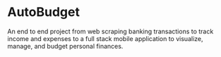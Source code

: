 # AutoBudget
An end to end project from web scraping banking transactions to track income and expenses to a full stack mobile application to visualize, manage, and budget personal finances.
